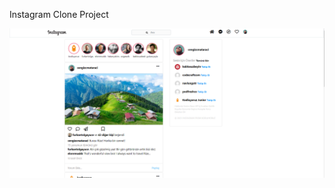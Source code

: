 Instagram Clone Project

![Instagram Clone](https://github.com/SalihPolat32/Kodluyoruz_Frontend/blob/main/Bootstrap/Instagram%20Clone/Instagram%20Clone.png)